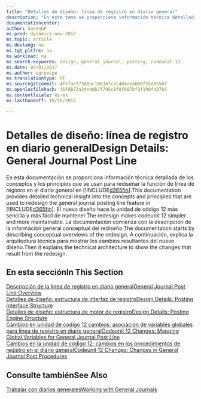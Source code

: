```yaml
---
title: "Detalles de diseño: línea de registro en diario general"
description: "En este tema se proporciona información técnica detallada de los conceptos y los principios que se usan para rediseñar la función de línea de registro en el diario general en [!INCLUDE[d365fin](includes/d365fin_md.md)]."
documentationcenter: 
author: SorenGP
ms.prod: dynamics-nav-2017
ms.topic: article
ms.devlang: na
ms.tgt_pltfrm: na
ms.workload: na
ms.search.keywords: design, general journal, posting, codeunit 12
ms.date: 07/01/2017
ms.author: sgroespe
ms.translationtype: HT
ms.sourcegitcommit: 4fefaef7380ac10836fcac404eea006f55d8556f
ms.openlocfilehash: f6fd873a34e40b7f795c8f8f687bf3f198f437b5
ms.contentlocale: es-mx
ms.lasthandoff: 10/16/2017

---
```

# <a name="design-details-general-journal-post-line"></a><span data-ttu-id="3ca94-103">Detalles de diseño: línea de registro en diario general</span><span class="sxs-lookup"><span data-stu-id="3ca94-103">Design Details: General Journal Post Line</span></span>
<span data-ttu-id="3ca94-104">En esta documentación se proporciona información técnica detallada de los conceptos y los principios que se usan para rediseñar la función de línea de registro en el diario general en [!INCLUDE[d365fin](includes/d365fin_md.md)].</span><span class="sxs-lookup"><span data-stu-id="3ca94-104">This documentation provides detailed technical insight into the concepts and principles that are used to redesign the general journal posting line feature in [!INCLUDE[d365fin](includes/d365fin_md.md)].</span></span> <span data-ttu-id="3ca94-105">El nuevo diseño hace la unidad de código 12 más sencilla y más fácil de mantener.</span><span class="sxs-lookup"><span data-stu-id="3ca94-105">The redesign makes codeunit 12 simpler and more maintainable.</span></span> <span data-ttu-id="3ca94-106">La documentación comienza con la descripción de la información general conceptual del rediseño.</span><span class="sxs-lookup"><span data-stu-id="3ca94-106">The documentation starts by describing conceptual overviews of the redesign.</span></span> <span data-ttu-id="3ca94-107">A continuación, explica la arquitectura técnica para mostrar los cambios resultantes del nuevo diseño.</span><span class="sxs-lookup"><span data-stu-id="3ca94-107">Then it explains the technical architecture to show the changes that result from the redesign.</span></span>  

## <a name="in-this-section"></a><span data-ttu-id="3ca94-108">En esta sección</span><span class="sxs-lookup"><span data-stu-id="3ca94-108">In This Section</span></span>  
[<span data-ttu-id="3ca94-109">Descripción de la línea de registro en diario general</span><span class="sxs-lookup"><span data-stu-id="3ca94-109">General Journal Post Line Overview</span></span>](design-details-general-journal-post-line-overview.md)  
[<span data-ttu-id="3ca94-110">Detalles de diseño: estructura de interfaz de registro</span><span class="sxs-lookup"><span data-stu-id="3ca94-110">Design Details: Posting Interface Structure</span></span>](design-details-posting-interface-structure.md)  
[<span data-ttu-id="3ca94-111">Detalles de diseño: estructura de motor de registro</span><span class="sxs-lookup"><span data-stu-id="3ca94-111">Design Details: Posting Engine Structure</span></span>](design-details-posting-engine-structure.md)  
[<span data-ttu-id="3ca94-112">Cambios en unidad de código 12 cambios: asociación de variables globales para línea de registro en diario general</span><span class="sxs-lookup"><span data-stu-id="3ca94-112">Codeunit 12 Changes: Mapping Global Variables for General Journal Post Line</span></span>](design-details-codeunit-12-changes-mapping-global-variables-for-general-journal-post-line.md)  
[<span data-ttu-id="3ca94-113">Cambios en la unidad de código 12: cambios en los procedimientos de registro en el diario general</span><span class="sxs-lookup"><span data-stu-id="3ca94-113">Codeunit 12 Changes: Changes in General Journal Post Procedures</span></span>](design-details-codeunit-12-changes-changes-in-general-journal-post-procedures.md)  

## <a name="see-also"></a><span data-ttu-id="3ca94-114">Consulte también</span><span class="sxs-lookup"><span data-stu-id="3ca94-114">See Also</span></span>  
[<span data-ttu-id="3ca94-115">Trabajar con diarios generales</span><span class="sxs-lookup"><span data-stu-id="3ca94-115">Working with General Journals</span></span>](ui-work-general-journals.md)

